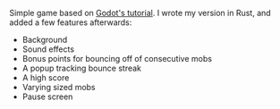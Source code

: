 Simple game based on [Godot's tutorial](https://docs.godotengine.org/en/stable/getting_started/first_3d_game/). I wrote my version in Rust, and added a few features afterwards:

- Background
- Sound effects
- Bonus points for bouncing off of consecutive mobs
- A popup tracking bounce streak
- A high score
- Varying sized mobs
- Pause screen 
